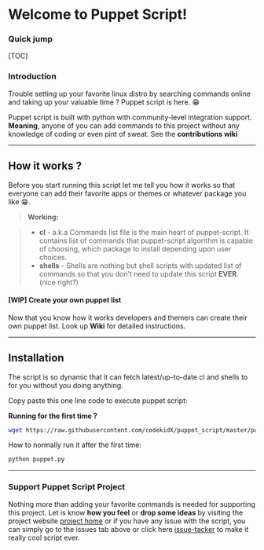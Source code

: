 Welcome to Puppet Script!
===================


### Quick jump

[TOC]


### Introduction

Trouble setting up your favorite linux distro by searching commands online and taking up your valuable time ? Puppet script is here. :grin:

Puppet script is built with python with community-level integration support. **Meaning**, anyone of you can add commands to this project without any knowledge of coding or even pint of sweat. See the **contributions wiki**

----------


How it works ?
-------------

Before you start running this script let me tell you how it works so that everyone can add their favorite apps or themes or whatever package you like :grin:.

> **Working:**

> - **cl** - a.k.a Commands list file is the main heart of puppet-script. It contains list of commands that puppet-script algorithm is capable of choosing, which package to install depending upon user choices.
> - **shells** - Shells are nothing but shell scripts with updated list of commands so that you don't need to update this script **EVER**. (nice right?) 

#### <i class="icon-file"></i> [WIP] Create your own puppet list

Now that you know how it works developers and themers can create their own puppet list. Look up **Wiki** for detailed instructions.



----------


Installation
-------------------

The script is so dynamic that it can fetch latest/up-to-date cl and shells to for you without you doing anything. 

Copy paste this one line code to execute puppet script:

**Running for the first time ?**
```sh
wget https://raw.githubusercontent.com/codekidX/puppet_script/master/puppet.py && python puppet.py
```

How to normally run it after the first time:

```sh
python puppet.py
```
----------

### Support Puppet Script Project

Nothing more than adding your favorite commands is needed for supporting this project. Let is know **how you feel** or **drop some ideas** by visiting the project website [project home](http://ashishshekar.esy.es/projects/puppet-script-project.html) or if you have any issue with the script, you can simply go to the issues tab above or click here [issue-tacker](https://github.com/codekidX/puppet_script/issues)  to make it really cool script ever.